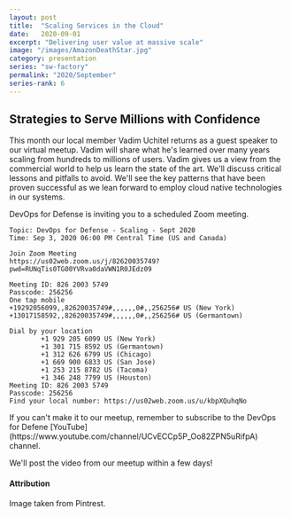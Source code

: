 ```yaml
---
layout: post
title:  "Scaling Services in the Cloud"
date:   2020-09-01
excerpt: "Delivering user value at massive scale"
image: "/images/AmazonDeathStar.jpg"
category: presentation
series: "sw-factory"
permalink: "2020/September"
series-rank: 6
---
```


## Strategies to Serve Millions with Confidence

This month our local member Vadim Uchitel returns as a guest speaker to our virtual meetup. Vadim will share what he's learned over many years scaling from hundreds to millions of users.  Vadim gives us a view from the commercial world to help us learn the state of the art.  We'll discuss critical lessons and pitfalls to avoid.  We'll see the key patterns that have been proven successful as we lean forward to employ cloud native technologies in our systems. 

<div class="box" markdown="1">
DevOps for Defense is inviting you to a scheduled Zoom meeting.

    Topic: DevOps for Defense - Scaling - Sept 2020
    Time: Sep 3, 2020 06:00 PM Central Time (US and Canada)

    Join Zoom Meeting
    https://us02web.zoom.us/j/82620035749?pwd=RUNqTis0TG00YVRva0daVWN1R0JEdz09

    Meeting ID: 826 2003 5749
    Passcode: 256256
    One tap mobile
    +19292056099,,82620035749#,,,,,,0#,,256256# US (New York)
    +13017158592,,82620035749#,,,,,,0#,,256256# US (Germantown)

    Dial by your location
            +1 929 205 6099 US (New York)
            +1 301 715 8592 US (Germantown)
            +1 312 626 6799 US (Chicago)
            +1 669 900 6833 US (San Jose)
            +1 253 215 8782 US (Tacoma)
            +1 346 248 7799 US (Houston)
    Meeting ID: 826 2003 5749
    Passcode: 256256
    Find your local number: https://us02web.zoom.us/u/kbpXQuhqNo
</div>

<div class="box" markdown="1">
If you can't make it to our meetup, remember to subscribe to the DevOps for Defene [YouTube](https://www.youtube.com/channel/UCvECCp5P_Oo82ZPN5uRifpA) channel. 

We'll post the video from our meetup within a few days!
</div>

#### Attribution

Image taken from Pintrest.
